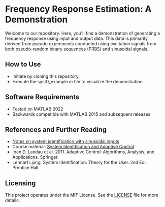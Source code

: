 # Frequency Response Estimation: A Demonstration 

[](coverpage.png)

Welcome to our repository. Here, you'll find a demonstration of generating a frequency response using input and output data. This data is primarily derived from pseudo experiments conducted using excitation signals from both pseudo-random binary sequences (PRBS) and sinusoidal signals.

## How to Use
- Initiate by cloning this repository.
- Execute the sysID_example.m file to visualize the demonstration.

## Software Requirements
- Tested on MATLAB 2022
- Backwards compatible with MATLAB 2015 and subsequent releases

## References and Further Reading

- [Notes on system identification with sinusoidal inputs](./sysIDsweepsine.pdf)
- Course material: [System Identification and Adaptive Control](https://faculty.washington.edu/chx/teaching/ykidac/) 
- Ioan D. Landau et al. 2011. Adaptive Control: Algorithms, Analysis, and Applications. Springer.
- Lennart Ljung. System Identification: Theory for the User. 2nd Ed. Prentice Hall

## Licensing
This project operates under the MIT License. See the [LICENSE](LICENSE) file for more details.
